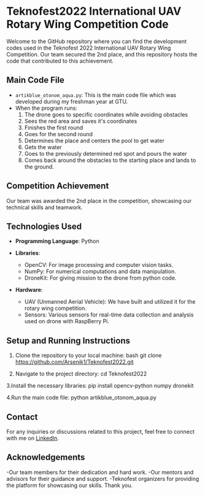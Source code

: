 # Teknofest2022 International UAV Rotary Wing Competition Code

Welcome to the GitHub repository where you can find the development codes used in the Teknofest 2022 International UAV Rotary Wing Competition. Our team secured the 2nd place, and this repository hosts the code that contributed to this achievement.

## Main Code File

- `artikblue_otonom_aqua.py`: This is the main code file which was developed during my freshman year at GTU.
- When the program runs:
  1. The drone goes to specific coordinates while avoiding obstacles
  2. Sees the red area and saves it's coordinates
  3. Finishes the first round
  4. Goes for the second round
  5. Determines the place and centers the pool to get water
  6. Gets the water
  7. Goes to the previously determined red spot and pours the water
  8. Comes back around the obstacles to the starting place and lands to the ground.

## Competition Achievement

Our team was awarded the 2nd place in the competition, showcasing our technical skills and teamwork.

## Technologies Used

- **Programming Language**: Python
- **Libraries**:
  - OpenCV: For image processing and computer vision tasks.
  - NumPy: For numerical computations and data manipulation.
  - DroneKit: For giving mission to the drone from python code.
  
- **Hardware**:
  - UAV (Unmanned Aerial Vehicle): We have built and utilized it for the rotary wing competition.
  - Sensors: Various sensors for real-time data collection and analysis used on drone with RaspBerry Pi.

## Setup and Running Instructions

1. Clone the repository to your local machine:
bash
git clone https://github.com/Arsenik1/Teknofest2022.git

2. Navigate to the project directory:
cd Teknofest2022

3.Install the necessary libraries:
pip install opencv-python numpy dronekit

4.Run the main code file:
python artikblue_otonom_aqua.py

## Contact

For any inquiries or discussions related to this project, feel free to connect with me on [LinkedIn](https://www.linkedin.com/in/skaragollu/).

## Acknowledgements

-Our team members for their dedication and hard work.
-Our mentors and advisors for their guidance and support.
-Teknofest organizers for providing the platform for showcasing our skills.
Thank you.
